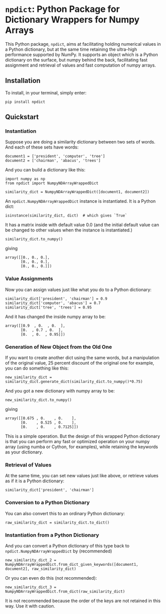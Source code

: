 # `npdict`: Python Package for Dictionary Wrappers for Numpy Arrays

This Python package, `npdict`, aims at facilitating holding numerical
values in a Python dictionary, but at the same time retaining the
ultra-high performance supported by NumPy. It supports an object
which is a Python dictionary on the surface, but numpy behind the
back, facilitating fast assignment and retrieval of values
and fast computation of numpy arrays.

## Installation

To install, in your terminal, simply enter:

```
pip install npdict
```

## Quickstart

### Instantiation

Suppose you are doing a similarity dictionary between two sets of words.
And each of these sets have words:

```
document1 = ['president', 'computer', 'tree']
document2 = ['chairman', 'abacus', 'trees']
```

And you can build a dictionary like this:

```
import numpy as np
from npdict import NumpyNDArrayWrappedDict

similarity_dict = NumpyNDArrayWrappedDict([document1, document2])
```

An `npdict.NumpyNDArrayWrappedDict` instance is instantiated. It is 
a Python dict:

```
isinstance(similarity_dict, dict)  # which gives `True`
```

It has a matrix inside with default value 0.0 (and the initial default value can
be changed to other values when the instance is instantiated.)

```
similarity_dict.to_numpy()
```
giving
```
array([[0., 0., 0.],
       [0., 0., 0.],
       [0., 0., 0.]])
```

### Value Assignments

Now you can assign values just like what you do to a Python dictionary:

```
similarity_dict['president', 'chairman'] = 0.9
similarity_dict['computer', 'abacus'] = 0.7
similarity_dict['tree', 'trees'] = 0.95
```

And it has changed the inside numpy array to be:

```
array([[0.9  , 0.  , 0.  ],
       [0.  , 0.7 , 0.  ],
       [0.  , 0.  , 0.95]])
```

### Generation of New Object from the Old One

If you want to create another dict using the same words, but 
a manipulation of the original value, 25 percent discount
of the original one for example, you can do something like this:

```
new_similarity_dict = similarity_dict.generate_dict(similarity_dict.to_numpy()*0.75)
```

And you got a new dictionary with numpy array to be:

```
new_similarity_dict.to_numpy()
```
giving
```
array([[0.675 , 0.    , 0.    ],
       [0.    , 0.525 , 0.    ],
       [0.    , 0.    , 0.7125]])
```

This is a simple operation. But the design of this wrapped Python
dictionary is that you can perform any fast or optimized operation
on your numpy array (using numba or Cython, for examples),
while retaining the keywords as your dictionary.

### Retrieval of Values

At the same time, you can set new values just like above, or retrieve
values as if it is a Python dictionary:

```
similarity_dict['president', 'chairman']
```

### Conversion to a Python Dictionary

You can also convert this to an ordinary Python dictionary:

```
raw_similarity_dict = similarity_dict.to_dict()
```

### Instantiation from a Python Dictionary

And you can convert a Python dictionary of this type back to 
`npdict.NumpyNDArrayWrappedDict` by (recommended)

```
new_similarity_dict_2 = NumpyNDArrayWrappedDict.from_dict_given_keywords([document1, document2], raw_similarity_dict)
```

Or you can even do this (not recommended):

```
new_similarity_dict_3 = NumpyNDArrayWrappedDict.from_dict(raw_similarity_dict)
```

It is not recommended because the order of the keys are not retained in this way.
Use it with caution.